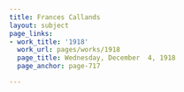 ```yaml
---
title: Frances Callands
layout: subject
page_links:
- work_title: '1918'
  work_url: pages/works/1918
  page_title: Wednesday, December  4, 1918
  page_anchor: page-717

---
```


